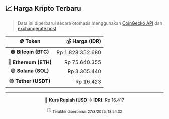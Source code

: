 

<!-- HARGA_KRIPTO -->
## 📈 Harga Kripto Terbaru

> Data ini diperbarui secara otomatis menggunakan [CoinGecko API](https://www.coingecko.com/) dan [exchangerate.host](https://exchangerate.host/)

<div align="center">

| 🪙 Token | 💰 Harga (IDR) |
|:------:|---------------:|
| 🟠 **Bitcoin (BTC)**   | Rp 1.828.352.680 |
| 🔵 **Ethereum (ETH)**  | Rp 75.640.355 |
| 🟣 **Solana (SOL)**    | Rp 3.365.440 |
| 🟢 **Tether (USDT)**   | Rp 16.423 |

---

💱 **Kurs Rupiah (USD → IDR)**: Rp 16.417

🕒 <sub>Terakhir diperbarui: 27/8/2025, 18.54.32</sub>

</div>
<!-- /HARGA_KRIPTO -->